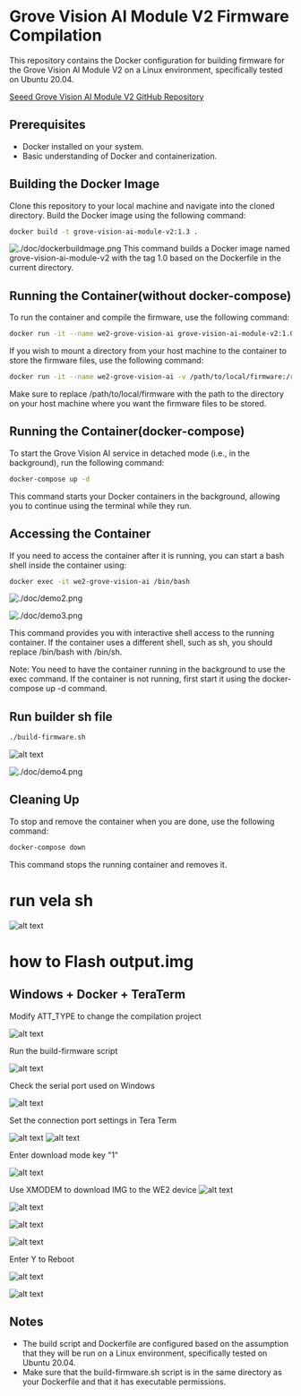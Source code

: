# Grove Vision AI Module V2 Firmware Compilation

This repository contains the Docker configuration for building firmware for the Grove Vision AI Module V2 on a Linux environment, specifically tested on Ubuntu 20.04.

[Seeed Grove Vision AI Module V2 GitHub Repository](https://github.com/HimaxWiseEyePlus/Seeed_Grove_Vision_AI_Module_V2)

## Prerequisites

- Docker installed on your system.
- Basic understanding of Docker and containerization.

## Building the Docker Image

Clone this repository to your local machine and navigate into the cloned directory. Build the Docker image using the following command:

```bash
docker build -t grove-vision-ai-module-v2:1.3 .
```

![./doc/dockerbuildmage.png](./doc/dockerbuildmage.png)
This command builds a Docker image named grove-vision-ai-module-v2 with the tag 1.0 based on the Dockerfile in the current directory.

## Running the Container(without docker-compose)

To run the container and compile the firmware, use the following command:

```bash
docker run -it --name we2-grove-vision-ai grove-vision-ai-module-v2:1.0 /bin/bash
```

If you wish to mount a directory from your host machine to the container to store the firmware files, use the following command:

```bash
docker run -it --name we2-grove-vision-ai -v /path/to/local/firmware:/root/firmware grove-vision-ai-module-v2:1.0
```

Make sure to replace /path/to/local/firmware with the path to the directory on your host machine where you want the firmware files to be stored.

## Running the Container(docker-compose)

To start the Grove Vision AI service in detached mode (i.e., in the background), run the following command:

```bash
docker-compose up -d
```

This command starts your Docker containers in the background, allowing you to continue using the terminal while they run.

## Accessing the Container

If you need to access the container after it is running, you can start a bash shell inside the container using:

```bash
docker exec -it we2-grove-vision-ai /bin/bash
```

![./doc/demo2.png](./doc/demo2.png)

![./doc/demo3.png](./doc/demo3.png)

This command provides you with interactive shell access to the running container. If the container uses a different shell, such as sh, you should replace /bin/bash with /bin/sh.

Note: You need to have the container running in the background to use the exec command. If the container is not running, first start it using the docker-compose up -d command.

## Run builder sh file

```bash
./build-firmware.sh
```

![alt text](doc/build-firmware_sh.png)

![./doc/demo4.png](./doc/demo4.png)

## Cleaning Up

To stop and remove the container when you are done, use the following command:

```bash
docker-compose down
```

This command stops the running container and removes it.

# run vela sh

![alt text](doc/run_vela_sh.png)

# how to Flash output.img

## Windows + Docker + TeraTerm

Modify ATT_TYPE to change the compilation project

![alt text](doc/flashHimax/docker_change_APP_Type.png)

Run the build-firmware script

![alt text](doc/flashHimax/docker_build-firmware.png)

Check the serial port used on Windows

![alt text](doc/flashHimax/windows.png)

Set the connection port settings in Tera Term

![alt text](<doc/flashHimax/TeraTerm_setting port.png>)
![alt text](<doc/flashHimax/TeraTerm_Serial setup.png>)

Enter download mode key "1"

![alt text](<doc/flashHimax/TeraTerm_Select download mode.png>)

Use XMODEM to download IMG to the WE2 device
![alt text](<doc/flashHimax/TeraTerm_Menu Send.png>)

![alt text](doc/flashHimax/TeraTerm_waiting_image.png)

![alt text](<doc/flashHimax/TeraTerm_Select Image.png>)

![alt text](doc/flashHimax/TeraTerm_Xmodem_send.png)

Enter Y to Reboot

![alt text](<doc/flashHimax/TeraTerm_reboot system.png>)

![alt text](doc/flashHimax/TeraTerm_completed.png)

## Notes

- The build script and Dockerfile are configured based on the assumption that they will be run on a Linux environment, specifically tested on Ubuntu 20.04.
- Make sure that the build-firmware.sh script is in the same directory as your Dockerfile and that it has executable permissions.
